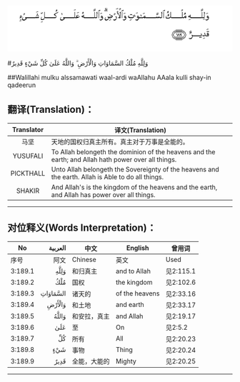 ![003:189](images/003_189.gif)

#وَلِلَّهِ مُلْكُ السَّمَاوَاتِ وَالْأَرْضِ ۗ وَاللَّهُ عَلَىٰ كُلِّ شَيْءٍ قَدِيرٌ 

##Walillahi mulku alssamawati waal-ardi waAllahu AAala kulli shay-in qadeerun 

## 翻译(Translation)：

| Translator | 译文(Translation)                                            |
| :--------: | ------------------------------------------------------------ |
|    马坚    | 天地的国权归真主所有。真主对于万事是全能的。                 |
|  YUSUFALI  | To Allah belongeth the dominion of the heavens and the earth; and Allah hath power over all things. |
| PICKTHALL  | Unto Allah belongeth the Sovereignty of the heavens and the earth. Allah is Able to do all things. |
|   SHAKIR   | And Allah's is the kingdom of the heavens and the earth, and Allah has power over all things. |

---

## 对位释义(Words Interpretation)：

| No   | العربية | 中文    | English | 曾用词 |
| ---- | ------: | ------- | ------- | ------ |
| 序号 |    阿文 | Chinese | 英文    | Used   |
| 3:189.1 | وَلِلَّهِ     | 和归真主     | and to Allah   | 见2:115.1 |
| 3:189.2 | مُلْكُ      | 国权         | the kingdom    | 见2:102.6 |
| 3:189.3 | السَّمَاوَاتِ | 诸天的     | of the heavens | 见2:33.16 |
| 3:189.4 | وَالْأَرْضِ   | 和土地       | and earth      | 见2:33.17 |
| 3:189.5 | وَاللَّهُ    | 和安拉，真主 | and Allah      | 见2:19.17 |
| 3:189.6 | عَلَىٰ      | 至           | On             | 见2:5.2   |
| 3:189.7 | كُلِّ       | 所有         | All            | 见2:20.23 |
| 3:189.8 | شَيْءٍ      | 事物         | Thing          | 见2:20.24 |
| 3:189.9 | قَدِيرٌ     | 全能，大能的 | Mighty         | 见2:20.25 |

---
